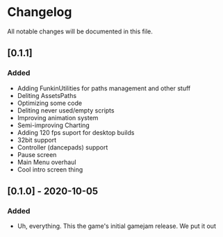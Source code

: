 # Changelog
All notable changes will be documented in this file.

## [0.1.1]
### Added
- Adding FunkinUtilities for paths management and other stuff
- Deliting AssetsPaths
- Optimizing some code
- Deliting never used/empty scripts
- Improving animation system
- Semi-improving Charting
- Adding 120 fps suport for desktop builds
- 32bit support
- Controller (dancepads) support
- Pause screen
- Main Menu overhaul
- Cool intro screen thing

## [0.1.0] - 2020-10-05
### Added
- Uh, everything. This the game's initial gamejam release. We put it out